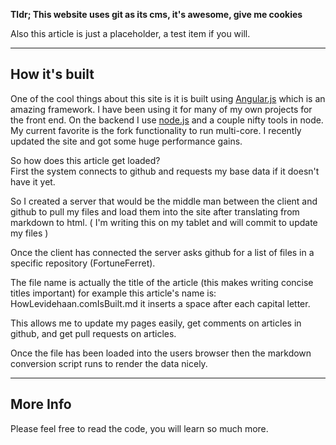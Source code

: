 __Tldr; This website uses git as its cms, it's awesome, give me cookies__

Also this article is just a placeholder, a test item if you will.

---------
## How it's built

One of the cool things about this site is it is built using [Angular.js](http://angularjs.org) which is an amazing framework. I have been using it for many of my own projects for the front end. On the backend I use [node.js](http://nodejs.com) and a couple nifty tools in node. My current favorite is the fork functionality to run multi-core. I recently updated the site and got some huge performance gains.

So how does this article get loaded?<br>
First the system connects to github and requests my base data if it doesn't have it yet.<br>

So I created a server that would be the middle man between the client and github to pull my files and load them into the site after translating from markdown to html.
( I'm writing this on my tablet and will commit to update my files )

Once the client has connected the server asks github for a list of files in a specific repository (FortuneFerret).

The file name is actually the title of the article (this makes writing concise titles important) for example this article's name is:
HowLevidehaan.comIsBuilt.md it inserts a space after each capital letter.

This allows me to update my pages easily, get comments on articles in github, and get pull requests on articles.

Once the file has been loaded into the users browser then the markdown conversion script runs to render the data nicely.<br>

------------

## More Info

Please feel free to read the code, you will learn so much more.
